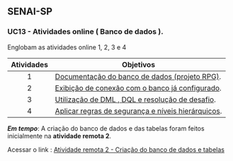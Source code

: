 ## SENAI-SP

### UC13 - Atividades online  ( Banco de dados ).

Englobam as atividades online 1, 2, 3 e 4 

| Atividades | Objetivos |
| :--: | -- |
| 1 | [Documentação do banco de dados (projeto RPG)](https://github.com/MarceloDev100/senai-uc13-atividades-online/blob/main/AtividadeOnline1/UC13-AtividadeOnline1.pdf). |
| 2 | [Exibição de conexão com o banco já configurado](https://github.com/MarceloDev100/senai-uc13-atividades-online/blob/main/AtividadeOnline2/banco_funcional.jpg). |
| 3 | [Utilização de DML , DQL e resolução de desafio](https://github.com/MarceloDev100/senai-uc13-atividades-online/tree/main/AtividadeOnline3). |
| 4 | [Aplicar regras de segurança e níveis hierárquicos](https://github.com/MarceloDev100/senai-uc13-atividades-online/blob/main/AtividadeOnline4/N%C3%ADvel%20de%20permiss%C3%A3o%20e%20auditoria.pdf). |

_**Em tempo**_:  A criação do banco de dados e das tabelas foram feitos inicialmente na __atividade remota 2__. 

Acessar o link :  [ Atividade remota 2 - Criação do banco de dados e tabelas ](https://github.com/MarceloDev100/senai-uc13-atividade-remota2)
